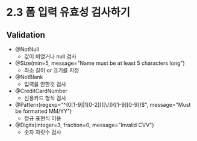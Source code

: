# 2.3 폼 입력 유효성 검사하기

## Validation

 * @NotNull
    - 값이 비었거나 null 검사
 * @Size(min=5, message="Name must be at least 5 characters long")
    - 최소 길이 or 크기를 지정
 * @NotBlank
    - 입력을 안한것 검사
 * @CreditCardNumber
    - 신용카드 형식 검사
 * @Pattern(regexp="^(0[1-9]|1[0-2])([\\/])([1-9][0-9])$",
   message="Must be formatted MM/YY")
    - 정규 표현식 이용
 * @Digits(integer=3, fraction=0, message="Invalid CVV")
    - 숫자 자릿수 검사
   
